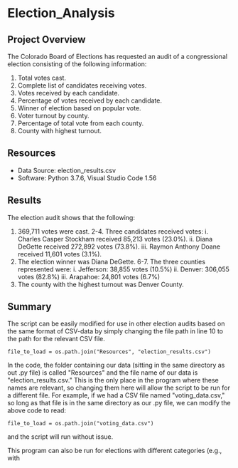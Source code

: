 # Election_Analysis

## Project Overview
The Colorado Board of Elections has requested an audit of a congressional election consisting of the following information:
  1. Total votes cast.
  2. Complete list of candidates receiving votes.
  3. Votes received by each candidate.
  4. Percentage of votes received by each candidate.
  5. Winner of election based on popular vote.  
  6. Voter turnout by county.
  7. Percentage of total vote from each county.
  8. County with highest turnout.
 
 ## Resources 
 - Data Source: election_results.csv
 - Software: Python 3.7.6, Visual Studio Code 1.56

## Results
The election audit shows that the following:
  1. 369,711 votes were cast.
  2-4. Three candidates received votes: 
    i. Charles Casper Stockham received 85,213 votes (23.0%).
    ii. Diana DeGette received 272,892 votes (73.8%).
    iii. Raymon Anthony Doane received 11,601 votes (3.1%).
  5. The election winner was Diana DeGette.
  6-7. The three counties represented were:
    i. Jefferson: 38,855 votes (10.5%)
    ii. Denver: 306,055 votes (82.8%)
    iii. Arapahoe: 24,801 votes (6.7%)
  8. The county with the highest turnout was Denver County.

## Summary
The script can be easily modified for use in other election audits based on the same format of CSV-data by simply changing the file path in line 10 to the path for the relevant CSV file. 

```file_to_load = os.path.join("Resources", "election_results.csv")```

In the code, the folder containing our data (sitting in the same directory as out .py file) is called "Resources" and the file name of our data is "election_results.csv." This is the only place in the program where these names are relevant, so changing them here will allow the script to be run for a different file. For example, if we had a CSV file named "voting_data.csv," so long as that file is in the same directory as our .py file, we can modify the above code to read:

```file_to_load = os.path.join("voting_data.csv")```

and the script will run without issue.

This program can also be run for elections with different categories (e.g., with 
